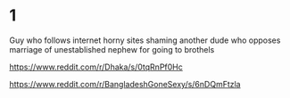 
# 1
Guy who follows internet horny sites shaming another dude who opposes marriage of unestablished nephew for going to brothels

https://www.reddit.com/r/Dhaka/s/0tqRnPf0Hc

https://www.reddit.com/r/BangladeshGoneSexy/s/6nDQmFtzla



